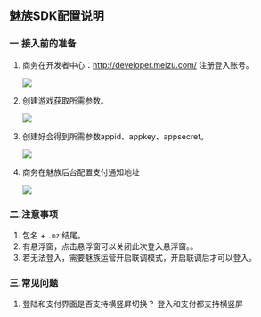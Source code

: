 ## 魅族SDK配置说明

###  一.接入前的准备

  1. 商务在开发者中心：<http://developer.meizu.com/> 注册登入账号。

      ![](http://docs.mztgame.com/files/assets/img/meizu01.png)

  2. 创建游戏获取所需参数。

      ![](http://docs.mztgame.com/files/assets/img/meizuhelper1.png)

  3. 创建好会得到所需参数appid、appkey、appsecret。

      ![](http://docs.mztgame.com/files/assets/img/meizuhelper1.jpg)

  4. 商务在魅族后台配置支付通知地址

      ![](http://docs.mztgame.com/files/assets/img/mi-online3.jpg)


### 二.注意事项

  1.  包名 +   `.mz`  结尾。
  2.  有悬浮窗，点击悬浮窗可以关闭此次登入悬浮窗。。
  3.  若无法登入，需要魅族运营开启联调模式，开启联调后才可以登入。

### 三.常见问题

   1. 登陆和支付界面是否支持横竖屏切换？
          登入和支付都支持横竖屏
